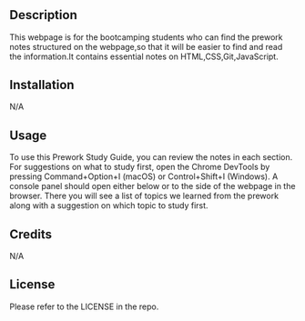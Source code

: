 # <PREWORK STUDY GUIDE WEBPAGE>

## Description

This webpage is for the bootcamping students who can find the prework notes structured on the webpage,so that it will be easier to find and read the information.It contains essential notes on HTML,CSS,Git,JavaScript.


## Installation

N/A

## Usage

To use this Prework Study Guide, you can review the notes in each section. For suggestions on what to study first, open the Chrome DevTools by pressing Command+Option+I (macOS) or Control+Shift+I (Windows). A console panel should open either below or to the side of the webpage in the browser. There you will see a list of topics we learned from the prework along with a suggestion on which topic to study first.

## Credits

N/A

## License

Please refer to the LICENSE in the repo.


